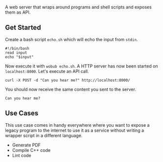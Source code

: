A web server that wraps around programs and shell scripts and exposes them as API.

## Get Started

Create a bash script `echo.sh` which will echo the input from `stdin`.

```
#!/bin/bash
read input
echo "$input"
```

Now execute it with `wobub echo.sh`.
A HTTP server has now been started on `localhost:8000`.
Let's execute an API call.

```
curl -X POST -d "Can you hear me?" http://localhost:8000/
```

You should now receive the same content you sent to the server.

```
Can you hear me?
```

## Use Cases

This use case comes in handy everywhere where you want to expose a legacy
program to the internet to use it as a service without writing a wrapper
script in a different language.

- Generate PDF
- Compile C++ code
- Lint code
